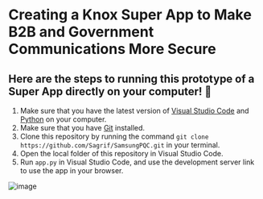 # Creating a Knox Super App to Make B2B and Government Communications More Secure


## Here are the steps to running this prototype of a Super App directly on your computer! 🥳

1) Make sure that you have the latest version of [Visual Studio Code](https://code.visualstudio.com/download) and [Python](https://www.python.org/downloads/) on your computer.
2) Make sure that you have [Git](https://git-scm.com/downloads) installed.
3) Clone this repository by running the command `git clone https://github.com/Sagrif/SamsungPQC.git` in your terminal.
4) Open the local folder of this repository in Visual Studio Code.
5) Run `app.py` in Visual Studio Code, and use the development server link to use the app in your browser. 

![image](https://github.com/user-attachments/assets/200194dc-7b1f-49bc-bfda-1875bee4e944)
